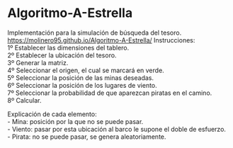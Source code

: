 # Algoritmo-A-Estrella

Implementación para la simulación de búsqueda del tesoro.
https://molinero95.github.io/Algoritmo-A-Estrella/
Instrucciones:<br>
  1º Establecer las dimensiones del tablero.<br>
  2º Establecer la ubicación del tesoro.<br>
  3º Generar la matriz.<br>
  4º Seleccionar el origen, el cual se marcará en verde.<br>
  5º Seleccionar la posición de las minas deseadas.<br>
  6º Seleccionar la posición de los lugares de viento.<br>
  7º Seleccionar la probabilidad de que aparezcan piratas en el camino.<br>
  8º Calcular.<br>
  
  Explicación de cada elemento:<br>
    - Mina: posición por la que no se puede pasar.<br>
    - Viento: pasar por esta ubicación al barco le supone el doble de esfuerzo.<br>
    - Pirata: no se puede pasar, se genera aleatoriamente.<br>

